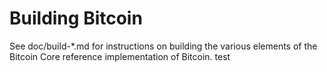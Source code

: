 Building Bitcoin
================

See doc/build-*.md for instructions on building the various
elements of the Bitcoin Core reference implementation of Bitcoin.
test
